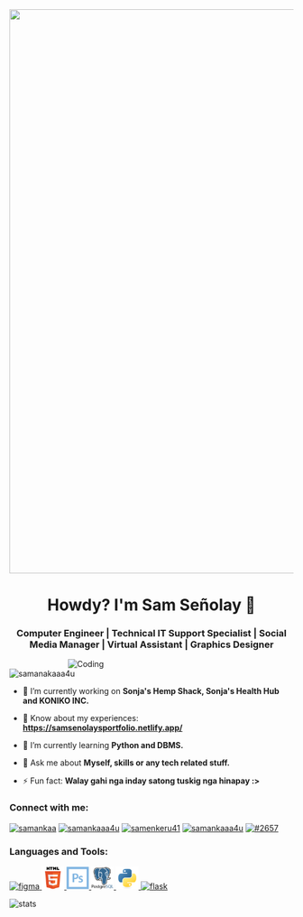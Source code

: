 <img align="center" style="height:1000px; width:1000px;" src="https://i.pinimg.com/originals/09/c3/aa/09c3aa938f5ddd5180105440d394d8be.gif">
<h1 align="center">Howdy? I'm Sam Señolay 👋</h1>
<h3 align="center">Computer Engineer | Technical IT Support Specialist | Social Media Manager | Virtual Assistant | Graphics Designer</h3>
<img align="right" alt="Coding" width="400" src="https://i.giphy.com/media/qgQUggAC3Pfv687qPC/giphy.webp">

<p align="left"> <img src="https://komarev.com/ghpvc/?username=samanakaaa4u&label=Profile%20views&color=0e75b6&style=flat" alt="samanakaaa4u" /> </p>

- 🔭 I’m currently working on **Sonja's Hemp Shack, Sonja's Health Hub and KONIKO INC.**

- 📄 Know about my experiences: **https://samsenolaysportfolio.netlify.app/**

- 🌱 I’m currently learning **Python and DBMS.**

- 💬 Ask me about **Myself, skills or any tech related stuff.**

- ⚡ Fun fact: **Walay gahi nga inday satong tuskig nga hinapay :>**

<h3 align="left">Connect with me:</h3>
<p align="left">
<a href="https://twitter.com/samankaa" target="blank"><img align="center" src="https://raw.githubusercontent.com/rahuldkjain/github-profile-readme-generator/master/src/images/icons/Social/twitter.svg" alt="samankaa" height="30" width="40" /></a>
<a href="https://linkedin.com/in/samankaaa4u" target="blank"><img align="center" src="https://raw.githubusercontent.com/rahuldkjain/github-profile-readme-generator/master/src/images/icons/Social/linked-in-alt.svg" alt="samankaaa4u" height="30" width="40" /></a>
<a href="https://fb.com/samenkeru41" target="blank"><img align="center" src="https://raw.githubusercontent.com/rahuldkjain/github-profile-readme-generator/master/src/images/icons/Social/facebook.svg" alt="samenkeru41" height="30" width="40" /></a>
<a href="https://instagram.com/samankaaa4u" target="blank"><img align="center" src="https://raw.githubusercontent.com/rahuldkjain/github-profile-readme-generator/master/src/images/icons/Social/instagram.svg" alt="samankaaa4u" height="30" width="40" /></a>
<a href="https://discord.gg/#2657" target="blank"><img align="center" src="https://raw.githubusercontent.com/rahuldkjain/github-profile-readme-generator/master/src/images/icons/Social/discord.svg" alt="#2657" height="30" width="40" /></a>
</p>

<h3 align="left">Languages and Tools:</h3>
<p align="left"> <a href="https://www.figma.com/" target="_blank" rel="noreferrer"> <img src="https://www.vectorlogo.zone/logos/figma/figma-icon.svg" alt="figma" width="40" height="40"/> </a> <a href="https://www.w3.org/html/" target="_blank" rel="noreferrer"> <img src="https://raw.githubusercontent.com/devicons/devicon/master/icons/html5/html5-original-wordmark.svg" alt="html5" width="40" height="40"/> </a>
<a href="https://www.photoshop.com/en" target="_blank" rel="noreferrer"> <img src="https://raw.githubusercontent.com/devicons/devicon/master/icons/photoshop/photoshop-line.svg" alt="photoshop" width="40" height="40"/> </a>
<a href="https://www.postgresql.org" target="_blank" rel="noreferrer"> <img src="https://raw.githubusercontent.com/devicons/devicon/master/icons/postgresql/postgresql-original-wordmark.svg" alt="postgresql" width="40" height="40"/> </a>
<a href="https://www.python.org" target="_blank" rel="noreferrer"> <img src="https://raw.githubusercontent.com/devicons/devicon/master/icons/python/python-original.svg" alt="python" width="40" height="40"/> </a>
<a href="https://flask.palletsprojects.com/" target="_blank" rel="noreferrer"> <img src="https://www.vectorlogo.zone/logos/pocoo_flask/pocoo_flask-icon.svg" alt="flask" width="40" height="40"/> </a> </p>


![stats](https://github-readme-stats.vercel.app/api?username=samankaaa4U&&show_icons=true&title_color=ffffff&icon_color=bb2acf&text_color=daf7dc&bg_color=151515)
